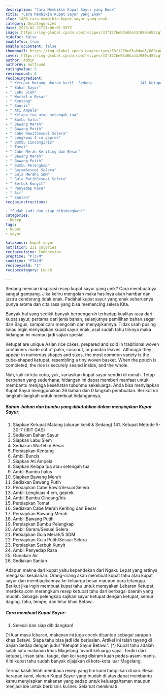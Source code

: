 ```yaml
---
description: "Cara Membikin Kupat Sayur yang Enak"
title: "Cara Membikin Kupat Sayur yang Enak"
slug: 1486-cara-membikin-kupat-sayur-yang-enak
category: Uncategorized
date: 2023-02-21T21:06:07.997Z
image: https://img-global.cpcdn.com/recipes/33f127be03a8dad3/680x482cq70/kupat-sayur-foto-resep-utama.jpg
hideToc: false
enableToc: true
enableTocContent: false
thumbnail: https://img-global.cpcdn.com/recipes/33f127be03a8dad3/680x482cq70/kupat-sayur-foto-resep-utama.jpg
cover: https://img-global.cpcdn.com/recipes/33f127be03a8dad3/680x482cq70/kupat-sayur-foto-resep-utama.jpg
author: Admin
authorAv: notfound
ratingvalue: 5
reviewcount: 6
recipeingredient:
- " Ketupat Matang ukuran kecil  Sedang                      141 Ketupat Metode 5307 IRIT GAS"
- " Bahan Sayur"
- " Labu Siem"
- " Wortel u Besar"
- " Kentang"
- " Buncis"
- " Ati Ampela"
- " Kelapa tua atau setengah tua"
- " Bumbu halus"
- " Bawang Merah"
- " Bawang Putih"
- " Cabe RawitSesuai Selera"
- " Lengkuas 4 cm geprek"
- " Bumbu CincangIris"
- " Tomat"
- " Cabe Merah Keriting dan Besar"
- " Bawang Merah"
- " Bawang Putih"
- " Bumbu Pelengkap"
- " GaramSesuai Selera"
- " Gula Merah5 SDM"
- " Gula PutihSesuai Selera"
- " Serbuk Kunyit"
- " Penyedap Rasa"
- " Air"
- " Santan"
recipeinstructions:

- "Sudah jadi dan siap dihidangkan!"
categories:
- Resep
tags:
- kupat
- sayur

katakunci: kupat sayur 
nutrition: 231 calories
recipecuisine: Indonesian
preptime: "PT37M"
cooktime: "PT41M"
recipeyield: "1"
recipecategory: Lunch

---
```





Sedang mencari inspirasi resep kupat sayur yang unik? Cara membuatnya sangat gampang. Jika keliru mengolah maka hasilnya akan hambar dan justru cenderung tidak enak. Padahal kupat sayur yang enak seharusnya punya aroma dan cita rasa yang bisa memancing selera Kita.





Banyak hal yang sedikit banyak berpengaruh terhadap kualitas rasa dari kupat sayur, pertama dari jenis bahan, selanjutnya pemilihan bahan segar dan Bagus, sampai cara mengolah dan menyajikannya. Tidak usah pusing kalau ingin menyiapkan kupat sayur enak,      asal sudah tahu triknya maka hidangan ini mampu jadi sajian spesial.














Ketupat are unique Asian rice cakes, prepared and sold in traditional woven containers made out of palm, coconut, or pandan leaves. Although they appear in numerous shapes and sizes, the most common variety is the cube-shaped ketupat, resembling a tiny woven basket. When the pouch is completed, the rice is securely sealed inside, and the whole.






Nah, kali ini kita coba, yuk, variasikan kupat sayur sendiri di rumah. Tetap berbahan yang sederhana, hidangan ini dapat memberi manfaat untuk membantu menjaga kesehatan tubuhmu sekeluarga. Anda bisa menyiapkan Kupat Sayur menggunakan 26 bahan dan 0 langkah pembuatan. Berikut ini langkah-langkah untuk membuat hidangannya.

<!--inarticleads1-->

##### Bahan-bahan dan bumbu yang dibutuhkan dalam menyiapkan Kupat Sayur:

1. Siapkan  Ketupat Matang (ukuran kecil &amp; Sedang)                      141. Ketupat Metode 5-30-7 (IRIT GAS)
1. Sediakan  Bahan Sayur
1. Siapkan  Labu Siem
1. Sediakan  Wortel u/ Besar
1. Persiapkan  Kentang
1. Ambil  Buncis
1. Siapkan  Ati Ampela
1. Siapkan  Kelapa tua atau setengah tua
1. Ambil  Bumbu halus
1. Siapkan  Bawang Merah
1. Sediakan  Bawang Putih
1. Persiapkan  Cabe Rawit/Sesuai Selera
1. Ambil  Lengkuas 4 cm, geprek
1. Ambil  Bumbu Cincang/Iris
1. Persiapkan  Tomat
1. Sediakan  Cabe Merah Keriting dan Besar
1. Persiapkan  Bawang Merah
1. Ambil  Bawang Putih
1. Persiapkan  Bumbu Pelengkap
1. Ambil  Garam/Sesuai Selera
1. Persiapkan  Gula Merah/5 SDM
1. Persiapkan  Gula Putih/Sesuai Selera
1. Persiapkan  Serbuk Kunyit
1. Ambil  Penyedap Rasa
1. Gunakan  Air
1. Sediakan  Santan


Adapun makna dari kupat yaitu kependekan dari Ngaku Lepat yang artinya mengakui kesalahan. Orang-orang akan membuat kupat tahu atau kupat sayur dan membagikannya ke keluarga besar maupun para tetangga. Berikut jika ingin membuat kupat tahu untuk merayakan Lebaran Ketupat, merdeka.com merangkum resep ketupat tahu dari berbagai daerah yang mudah. Sebagai pelengkap sajikan sayur ketupat dengan ketupat, semur daging, tahu, tempe, dan telur khas Betawi. 

<!--inarticleads2-->

##### Cara membuat Kupat Sayur:


1. Selesai dan siap dihidangkan!

Di luar masa lebaran, makanan ini juga cocok disantap sebagai sarapan khas Betawi. Siapa tahu bisa jadi ide berjualan. Artikel ini telah tayang di Sajian Sedap dengan judul &#34;Ketupat Sayur Betawi&#34;. (*) Kupat tahu adalah salah satu makanan khas Magelang favorit keluarga saya. Terdiri dari ketupat, irisan tahu, tauge, dan kol yang disiram kuah pedas-asam-manis. Kini kupat tahu sudah banyak dijajakan di kota-kota luar Magelang. 

Terima kasih telah membaca resep yang tim kami tampilkan di sini. Besar harapan kami, olahan Kupat Sayur yang mudah di atas dapat membantu kamu menyiapkan makanan yang sedap untuk keluarga/teman maupun menjadi ide untuk berbisnis kuliner. Selamat menikmati
